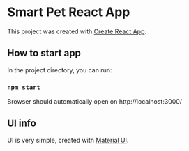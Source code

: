 # Smart Pet React App

This project was created with [Create React App](https://github.com/facebook/create-react-app).

## How to start app

In the project directory, you can run:

### `npm start`

Browser should automatically open on http://localhost:3000/


## UI info

UI is very simple, created with [Material UI](https://mui.com/).
